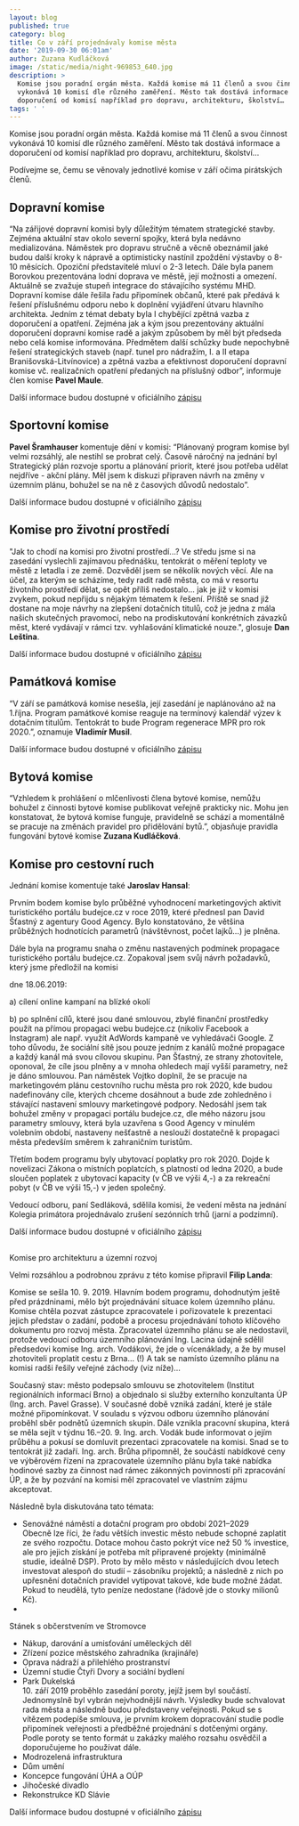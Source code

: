 ```yaml
---
layout: blog
published: true
category: blog
title: Co v září projednávaly komise města
date: '2019-09-30 06:01am'
author: Zuzana Kudláčková
image: /static/media/night-969853_640.jpg
description: >
  Komise jsou poradní orgán města. Každá komise má 11 členů a svou činnost
  vykonává 10 komisí dle různého zaměření. Město tak dostává informace a
  doporučení od komisí například pro dopravu, architekturu, školství… 
tags: ' '
---
```

Komise jsou poradní orgán města. Každá komise má 11 členů a svou činnost vykonává 10 komisí dle různého zaměření. Město tak dostává informace a doporučení od komisí například pro dopravu, architekturu, školství… 

Podívejme se, čemu se věnovaly jednotlivé komise v září očima pirátských členů. 

## Dopravní komise

“Na zářijové dopravní komisi byly důležitým tématem strategické stavby. Zejména aktuální stav okolo severní spojky, která byla nedávno medializována. Náměstek pro dopravu stručně a věcně obeznámil jaké budou další kroky k nápravě a optimisticky nastínil zpoždění výstavby o 8-10 měsících. Opoziční představitelé mluví o 2-3 letech. Dále byla panem Borovkou prezentována lodní doprava ve městě, její možnosti a omezení. Aktuálně se zvažuje stupeň integrace do stávajícího systému MHD. Dopravní komise dále řešila řadu připomínek občanů, které pak předává k řešení příslušnému odporu nebo k doplnění vyjádření útvaru hlavního architekta. Jedním z témat debaty byla I chybějící zpětná vazba z doporučení a opatření. Zejména jak a kým jsou prezentovány aktuální doporučení dopravní komise radě a jakým způsobem by měl být předseda nebo celá komise informována. Předmětem další schůzky bude nepochybně řešení strategických staveb (např. tunel pro nádražím, I. a II etapa Branišovská-Litvínovice) a zpětná vazba a efektivnost doporučení dopravní komise vč. realizačních opatření předaných na příslušný odbor”, informuje člen komise **Pavel Maule**.

Další informace budou dostupné v oficiálního [zápisu](https://www.c-budejovice.cz/dopravni-komise)

## Sportovní komise

**Pavel Šramhauser** komentuje dění v komisi: “Plánovaný program komise byl velmi rozsáhlý, ale nestihl se probrat celý. Časově náročný na jednání byl Strategický plán rozvoje sportu a plánování priorit, které jsou potřeba udělat nejdříve - akční plány. Měl jsem k diskuzi připraven návrh na změny v územním plánu, bohužel se na ně z časových důvodů nedostalo”.

Další informace budou dostupné v oficiálního [zápisu](https://www.c-budejovice.cz/sites/default/files/obsah/Odbory/zapis_sk_10_09_2019_v.r.pdf)

## Komise pro životní prostředí

"Jak to chodí na komisi pro životní prostředí...? Ve středu jsme si na zasedání vyslechli zajímavou přednášku, tentokrát o měření teploty ve městě z letadla i ze země. Dozvěděl jsem se několik nových věcí. Ale na účel, za kterým se scházíme, tedy radit radě města, co má v resortu životního prostředí dělat, se opět příliš nedostalo... jak je již v komisi zvykem, pokud nepřijdu s nějakým tématem k řešení. Příště se snad již dostane na moje návrhy na zlepšení dotačních titulů, což je jedna z mála našich skutečných pravomocí, nebo na prodiskutování konkrétních závazků měst, které vydávají v rámci tzv. vyhlašování klimatické nouze.", glosuje **Dan Leština**.

Další informace budou dostupné v oficiálního [zápisu](https://www.c-budejovice.cz/komise-pro-zivotni-prostredi)

## Památková komise

“V září se památková komise nesešla, její zasedání je naplánováno až na 1.října. Program památkové komise reaguje na termínový kalendář výzev k dotačním titulům. Tentokrát to bude Program regenerace MPR pro rok 2020.”, oznamuje **Vladimír Musil**.

Další informace budou dostupné v oficiálního [zápisu](https://www.c-budejovice.cz/pamatkova-komise)

## Bytová komise

“Vzhledem k prohlášení o mlčenlivosti člena bytové komise, nemůžu bohužel z činnosti bytové komise publikovat veřejně prakticky nic. Mohu jen konstatovat, že bytová komise funguje, pravidelně se schází a momentálně se pracuje na změnách pravidel pro přidělování bytů.”, objasňuje pravidla fungování bytové komise **Zuzana Kudláčková**.

## Komise pro cestovní ruch

Jednání komise komentuje také **Jaroslav Hansal**:

Prvním bodem komise bylo průběžné vyhodnocení marketingových aktivit turistického portálu budejce.cz v roce 2019, které přednesl pan David Šťastný z agentury Good Agency. Bylo konstatováno, že většina průběžných hodnotících parametrů (návštěvnost, počet lajků...) je plněna.

Dále byla na programu snaha o změnu nastavených podmínek propagace turistického portálu budejce.cz. Zopakoval jsem svůj návrh požadavků, který jsme předložil na komisi 

dne 18.06.2019:

a) cílení online kampaní na blízké okolí

b) po splnění cílů, které jsou dané smlouvou, zbylé finanční prostředky použít na přímou propagaci webu budejce.cz (nikoliv Facebook a Instagram) ale např. využít AdWords kampaně ve vyhledávači Google. Z toho důvodu, že sociální sítě jsou pouze jedním z kanálů možné propagace a každý kanál má svou cílovou skupinu. Pan Šťastný, ze strany zhotovitele, oponoval, že cíle jsou plněny a v mnoha ohledech mají vyšší parametry, než je dáno smlouvou. Pan náměstek Vojtko doplnil, že se pracuje na marketingovém plánu cestovního ruchu města pro rok 2020, kde budou nadefinovány cíle, kterých chceme dosáhnout a bude zde zohledněno i stávající nastavení smlouvy marketingové podpory. Nedosáhl jsem tak bohužel změny v propagaci portálu budejce.cz, dle mého názoru jsou parametry smlouvy, která byla uzavřena s Good Agency v minulém volebním období, nastaveny nešťastně a neslouží dostatečně k propagaci města především směrem k zahraničním turistům.

Třetím bodem programu byly ubytovací poplatky pro rok 2020. Dojde k novelizaci Zákona o místních poplatcích, s platností od ledna 2020, a bude sloučen poplatek z ubytovací kapacity (v ČB ve výši 4,-) a za rekreační pobyt (v ČB ve výši 15,-) v jeden společný. 

Vedoucí odboru, paní Sedláková, sdělila komisi, že vedení města na jednání Kolegia primátora projednávalo zrušení sezónních trhů (jarní a podzimní). 

Další informace budou dostupné v oficiálního [zápisu](https://www.c-budejovice.cz/sites/default/files/obsah/zapisy/komise-rm/cestruch/zapis_z_jednani_komise_18._zari_2019.pdf)

## 

Komise pro architekturu a územní rozvoj

Velmi rozsáhlou a podrobnou zprávu z této komise připravil **Filip Landa**: 

Komise se sešla 10. 9. 2019. Hlavním bodem programu, dohodnutým ještě před prázdninami, mělo být projednávání situace kolem územního plánu. Komise chtěla pozvat zástupce zpracovatele i pořizovatele k prezentaci jejich představ o zadání, podobě a procesu projednávání tohoto klíčového dokumentu pro rozvoj města. Zpracovatel územního plánu se ale nedostavil, protože vedoucí odboru územního plánování Ing. Lacina údajně sdělil předsedovi komise Ing. arch. Vodákovi, že jde o vícenáklady, a že by musel zhotoviteli proplatit cestu z Brna… (!) A tak se namísto územního plánu na komisi radši řešily veřejné záchody (viz níže)…

Současný stav: město podepsalo smlouvu se zhotovitelem (Institut regionálních informací Brno) a objednalo si služby externího konzultanta ÚP (Ing. arch. Pavel Grasse). V současné době vzniká zadání, které je stále možné připomínkovat. V souladu s výzvou odboru územního plánování proběhl sběr podnětů územních skupin. Dále vznikla pracovní skupina, která se měla sejít v týdnu 16.–20. 9. Ing. arch. Vodák bude informovat o jejím průběhu a pokusí se domluvit prezentaci zpracovatele na komisi. Snad se to tentokrát již zadaří. Ing. arch. Brůha připomněl, že součástí nabídkové ceny ve výběrovém řízení na zpracovatele územního plánu byla také nabídka hodinové sazby za činnost nad rámec zákonných povinností při zpracování ÚP, a že by pozvání na komisi měl zpracovatel ve vlastním zájmu akceptovat.

Následně byla diskutována tato témata:

* Senovážné náměstí a dotační program pro období 2021–2029\
  Obecně lze říci, že řadu větších investic město nebude schopné zaplatit ze svého rozpočtu. Dotace mohou často pokrýt více než 50 % investice, ale pro jejich získání je potřeba mít připravené projekty (minimálně studie, ideálně DSP). Proto by mělo město v následujících dvou letech investovat alespoň do studií – zásobníku projektů; a následně z nich po upřesnění dotačních pravidel vytipovat takové, kde bude možné žádat. Pokud to neudělá, tyto peníze nedostane (řádově jde o stovky milionů Kč).
* 

Stánek s občerstvením ve Stromovce

* Nákup, darování a umisťování uměleckých děl 
* Zřízení pozice městského zahradníka (krajináře)
* Oprava nádraží a přilehlého prostranství
* Územní studie Čtyři Dvory a sociální bydlení
* Park Dukelská \
  10. září 2019 proběhlo zasedání poroty, jejíž jsem byl součástí. Jednomyslně byl vybrán nejvhodnější návrh. Výsledky bude schvalovat rada města a následně budou představeny veřejnosti. Pokud se s vítězem podepíše smlouva, je prvním krokem dopracování studie podle připomínek veřejnosti a předběžné projednání s dotčenými orgány. Podle poroty se tento formát u zakázky malého rozsahu osvědčil a doporučujeme ho používat dále. 
* Modrozelená infrastruktura
* Dům umění
* Koncepce fungování ÚHA a OÚP
* Jihočeské divadlo 
* Rekonstrukce KD Slávie

Další informace budou dostupné v oficiálního [zápisu](https://www.c-budejovice.cz/komise-pro-architekturu-uzemni-rozvoj)
